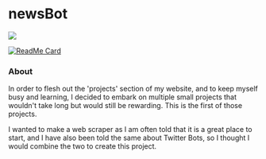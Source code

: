 # newsBot

[![](https://badgen.net/twitter/follow/bbcnews_bot?icon=twitter)](https://twitter.com/bbcnews_bot)

[![ReadMe Card](https://github-readme-stats.vercel.app/api/pin/?username=maya-john&repo=newsBot&theme=cobalt)](https://github.com/anuraghazra/github-readme-stats)

### About
In order to flesh out the 'projects' section of my website, and to keep myself busy and learning, I decided to embark on multiple
small projects that wouldn't take long but would still be rewarding. This is the first of those projects.

I wanted to make a web scraper as I am often told that it is a great place to start, and I have also been told the same about Twitter Bots, so 
I thought I would combine the two to create this project.